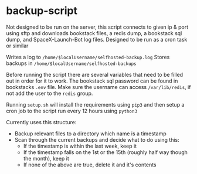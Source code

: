 # backup-script

Not designed to be run on the server, this script connects to given ip & port
using sftp and downloads bookstack files, a redis dump, a bookstack sql dump,
and SpaceX-Launch-Bot log files. Designed to be run as a cron task or similar

Writes a log to `/home/$localUsername/selfhosted-backup.log`
Stores backups in `/home/$localUsername/selfhosted-backups`

Before running the script there are several variables that need to be filled out
in order for it to work. The bookstack sql password can be found in bookstacks
`.env` file. Make sure the username can access `/var/lib/redis`, if not add the
user to the `redis` group.

Running `setup.sh` will install the requirements using `pip3` and then setup a
cron job to the script run every 12 hours using `python3`

Currently uses this structure:
 - Backup relevant files to a directory which name is a timestamp
 - Scan through the current backups and decide what to do using this:
   - If the timestamp is within the last week, keep it
   - If the timestamp falls on the 1st or the 15th (roughly half way though the
   month), keep it
   - If none of the above are true, delete it and it's contents
